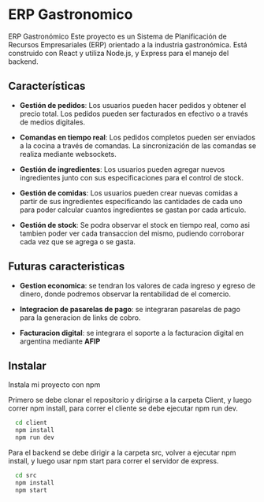 # ERP Gastronomico

ERP Gastronómico Este proyecto es un Sistema de Planificación de Recursos Empresariales (ERP) orientado a la industria gastronómica. Está construido con React y utiliza Node.js, y Express para el manejo del backend.








## Características


- **Gestión de pedidos**: Los usuarios pueden hacer pedidos y obtener el precio total. Los pedidos pueden ser facturados en efectivo o a través de medios digitales.

- **Comandas en tiempo real**: Los pedidos completos pueden ser enviados a la cocina a través de comandas. La sincronización de las comandas se realiza mediante websockets.

- **Gestión de ingredientes**: Los usuarios pueden agregar nuevos ingredientes junto con sus especificaciones para el control de stock.

- **Gestión de comidas**: Los usuarios pueden crear nuevas comidas a partir de sus ingredientes especificando las cantidades de cada uno para poder calcular cuantos ingredientes se gastan por cada articulo.

- **Gestión de stock**: Se podra observar el stock en tiempo real, como asi tambien poder ver cada transaccion del mismo, pudiendo corroborar cada vez que se agrega o se gasta.


## Futuras caracteristicas

- **Gestion economica**: se tendran los valores de cada ingreso y egreso de dinero, donde podremos observar la rentabilidad de el comercio.

- **Integracion de pasarelas de pago**: se integraran pasarelas de pago para la generacion de links de cobro.

- **Facturacion digital**: se integrara el soporte a la facturacion digital en argentina mediante **AFIP**


## Instalar

Instala mi proyecto con npm

Primero se debe clonar el repositorio y dirigirse a la carpeta Client, y luego correr npm install, para correr el cliente se debe ejecutar npm run dev.
```bash
  cd client
  npm install
  npm run dev
```

Para el backend se debe dirigir a la carpeta src, volver a ejecutar npm install, y luego usar npm start para correr el servidor de express.

```bash
  cd src
  npm install
  npm start
```
    
